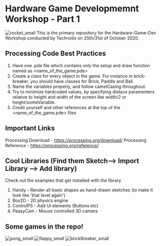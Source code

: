 # Hardware Game Developmemnt Workshop - Part 1
![rocket_small](https://user-images.githubusercontent.com/44057927/97206863-4f450000-17df-11eb-8f4c-c6d2df8a3719.gif)
This is the primary repository for the Hardware-Game-Dev Workshop conducted by Technotix on 25th/31st of October 2020.

## Processing Code Best Practices

1) Have one .pde file which contains only the setup and draw function named as <name_of_the_game.pde>
2) Create a class for every object in the game. For instance in brick-breaker, you should have classes for Brick, Paddle and Ball.
3) Name the variables properly, and follow camelCasing throughout.
4) Try to minimize hardcoded values, by specifying distace paramenters relative to height and width of the screen like width/2 or height/someVariable.
5) Credit yourself and other references at the top of the <name_of_the_game.pde> files

## Important Links
Processing Download - https://processing.org/download/
Processing Reference - https://processing.org/reference/

## Cool Libraries (Find them Sketch--> Import Library --> Add library)
Check out the examples that get installed with the library

1) Handy - Render all basic shapes as hand-drawn sketches (to make it look like 'that level again')
2) Box2D - 2D physics engine 
3) ControlP5 - Add UI elements (Buttons etc)
4) PeasyCam - Mouse controlled 3D camera

## Some games in the repo!

![pong_small](https://user-images.githubusercontent.com/44057927/97206857-4e13d300-17df-11eb-953a-c7029cebcbdc.gif)
![flappy_small](https://user-images.githubusercontent.com/44057927/97206866-50762d00-17df-11eb-96b8-89cc4b94151e.gif)
![brickBreaker_small](https://user-images.githubusercontent.com/44057927/97206876-510ec380-17df-11eb-83a2-ed773c5f25be.gif)


